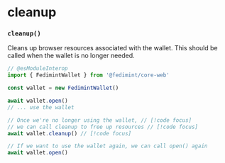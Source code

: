 # cleanup

### `cleanup()`

Cleans up browser resources associated with the wallet. This should be called when the wallet is no longer needed.

```ts twoslash
// @esModuleInterop
import { FedimintWallet } from '@fedimint/core-web'

const wallet = new FedimintWallet()

await wallet.open()
// ... use the wallet

// Once we're no longer using the wallet, // [!code focus]
// we can call cleanup to free up resources // [!code focus]
await wallet.cleanup() // [!code focus]

// If we want to use the wallet again, we can call open() again
await wallet.open()
```
